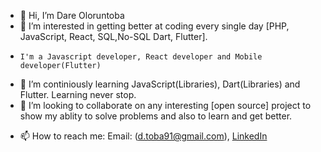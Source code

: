 - 👋 Hi, I’m Dare Oloruntoba
- 👀 I’m interested in getting better at coding every single day [PHP, JavaScript, React, SQL,No-SQL Dart, Flutter].
-     I'm a Javascript developer, React developer and Mobile developer(Flutter)
- 🌱 I’m continiously learning JavaScript(Libraries), Dart(Libraries) and Flutter. Learning never stop.
- 💞️ I’m looking to collaborate on any interesting [open source] project to show my ablity to solve problems and also to learn and get better.
* 📫 How to reach me: 
      Email: (d.toba91@gmail.com), 
      [LinkedIn](https://www.linkedin.com/in/dare-oloruntoba-54a909210/)

<!---
dretoba91/dretoba91 is a ✨ special ✨ repository because its `README.md` (this file) appears on your GitHub profile.
You can click the Preview link to take a look at your changes.
--->
